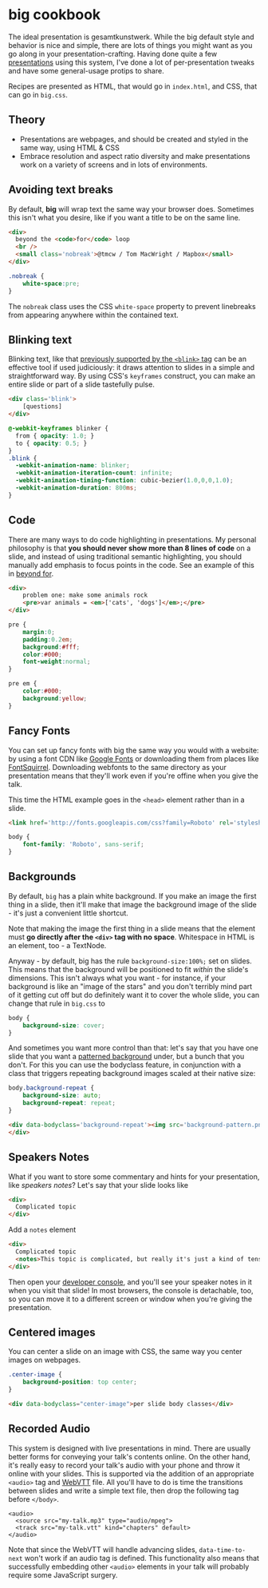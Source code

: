 # big cookbook

The ideal presentation is gesamtkunstwerk. While the big default style and
behavior is nice and simple, there are lots of things you might want as
you go along in your presentation-crafting. Having done
quite a few [presentations](http://www.macwright.org/presentations/)
using this system, I've done a lot of per-presentation tweaks and have some
general-usage protips to share.

Recipes are presented as HTML, that would go in `index.html`, and CSS,
that can go in `big.css`.

## Theory

* Presentations are webpages, and should be created and styled in the same
  way, using HTML & CSS
* Embrace resolution and aspect ratio diversity and make presentations
  work on a variety of screens and in lots of environments.

## Avoiding text breaks

By default, **big** will wrap text the same way your browser does. Sometimes
this isn't what you desire, like if you want a title to be on the same line.

```html
<div>
  beyond the <code>for</code> loop
  <br />
  <small class='nobreak'>@tmcw / Tom MacWright / Mapbox</small>
</div>
```

```css
.nobreak {
    white-space:pre;
}
```

The `nobreak` class uses the CSS `white-space` property to prevent linebreaks
from appearing anywhere within the contained text.

## Blinking text

Blinking text, like that [previously supported by the `<blink>` tag](https://en.wikipedia.org/wiki/Blink_element)
can be an effective tool if used judiciously: it draws attention to
slides in a simple and straightforward way. By using CSS's `keyframes`
construct, you can make an entire slide or part of a slide tastefully
pulse.

```html
<div class='blink'>
    [questions]
</div>
```

```css
@-webkit-keyframes blinker {
  from { opacity: 1.0; }
  to { opacity: 0.5; }
}
.blink {
  -webkit-animation-name: blinker;
  -webkit-animation-iteration-count: infinite;
  -webkit-animation-timing-function: cubic-bezier(1.0,0,0,1.0);
  -webkit-animation-duration: 800ms;
}
```

## Code

There are many ways to do code highlighting in presentations. My personal
philosophy is that **you should never show more than 8 lines of code**
on a slide, and instead of using traditional semantic highlighting, you should
manually add emphasis to focus points in the code. See an example of this
in [beyond for](http://www.macwright.org/presentations/beyondfor/#15).

```html
<div>
    problem one: make some animals rock
    <pre>var animals = <em>['cats', 'dogs']</em>;</pre>
</div>
```

```css
pre {
    margin:0;
    padding:0.2em;
    background:#fff;
    color:#000;
    font-weight:normal;
}

pre em {
    color:#000;
    background:yellow;
}
```

## Fancy Fonts

You can set up fancy fonts with big the same way you would with a website:
by using a font CDN like [Google Fonts](http://www.google.com/fonts)
or downloading them from places like [FontSquirrel](http://www.fontsquirrel.com/).
Downloading webfonts to the same directory as your presentation
means that they'll work even if you're offine when you give the talk.

This time the HTML example goes in the `<head>` element rather than in a slide.

```html
<link href='http://fonts.googleapis.com/css?family=Roboto' rel='stylesheet' type='text/css'>
```

```css
body {
    font-family: 'Roboto', sans-serif;
}
```

## Backgrounds

By default, `big` has a plain white background. If you make an image the first
thing in a slide, then it'll make that image the background image of the slide -
it's just a convenient little shortcut.

Note that making the image the first thing in a slide means that the element
must **go directly after the `<div>` tag with no space**. Whitespace in HTML
is an element, too - a TextNode.

Anyway - by default, big has the rule `background-size:100%;` set on slides.
This means that the background will be positioned to fit _within_ the slide's
dimensions. This isn't always what you want - for instance, if your background
is like an "image of the stars" and you don't terribly mind part of it
getting cut off but do definitely want it to cover the whole slide, you can
change that rule in `big.css` to

```css
body {
    background-size: cover;
}
```

And sometimes you want more control than that: let's say that you have
one slide that you want a [patterned background](http://www.macwright.org/presentations/projections/#0)
under, but a bunch that you don't. For this you can use the bodyclass feature,
in conjunction with a class that triggers repeating background images scaled
at their native size:

```css
body.background-repeat {
    background-size: auto;
    background-repeat: repeat;
}
```

```html
<div data-bodyclass='background-repeat'><img src='background-pattern.png' />
</div>
```

## Speakers Notes

What if you want to store some commentary and hints for your presentation, like
_speakers notes_? Let's say that your slide looks like

```html
<div>
  Complicated topic
</div>
```

Add a `notes` element

```html
<div>
  Complicated topic
  <notes>This topic is complicated, but really it's just a kind of tensor</notes>
</div>
```

Then open your [developer console](http://debugbrowser.com/), and you'll see your
speaker notes in it when you visit that slide! In most browsers, the console is detachable,
too, so you can move it to a different screen or window when you're giving the presentation.

## Centered images

You can center a slide on an image with CSS, the same way you center images on webpages.

```css
.center-image {
    background-position: top center;
}
```

```html
<div data-bodyclass="center-image">per slide body classes</div>
```

## Recorded Audio

This system is designed with live presentations in mind. There are usually better forms for conveying your talk's contents online. On the other hand, it's really easy to record your talk's audio with your phone and throw it online with your slides. This is supported via the addition of an appropriate `<audio>` tag and [WebVTT](https://developer.mozilla.org/en-US/docs/Web/API/WebVTT_API) file. All you'll have to do is time the transitions between slides and write a simple text file, then drop the following tag before `</body>`.

```
<audio>
  <source src="my-talk.mp3" type="audio/mpeg">
  <track src="my-talk.vtt" kind="chapters" default>
</audio>
```

Note that since the WebVTT will handle advancing slides, `data-time-to-next` won't work if an audio tag is defined. This functionality also means that successfully embedding other `<audio>` elements in your talk will probably require some JavaScript surgery.